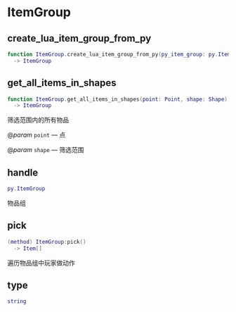 # ItemGroup

## create_lua_item_group_from_py

```lua
function ItemGroup.create_lua_item_group_from_py(py_item_group: py.ItemGroup)
  -> ItemGroup
```

## get_all_items_in_shapes

```lua
function ItemGroup.get_all_items_in_shapes(point: Point, shape: Shape)
  -> ItemGroup
```

筛选范围内的所有物品

@*param* `point` — 点

@*param* `shape` — 筛选范围
## handle

```lua
py.ItemGroup
```

物品组
## pick

```lua
(method) ItemGroup:pick()
  -> Item[]
```

遍历物品组中玩家做动作
## type

```lua
string
```


